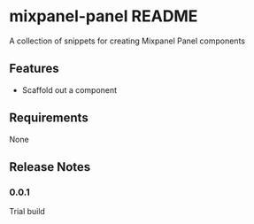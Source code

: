 # mixpanel-panel README

A collection of snippets for creating Mixpanel Panel components

## Features

- Scaffold out a component

## Requirements

None

## Release Notes

### 0.0.1

Trial build
